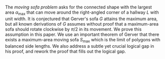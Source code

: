 The _moving sofa problem_ asks for the connected shape with the largest area $\alpha_{\text{max}}$ that can move around the right-angled corner of a hallway $L$ with unit width. It is conjectured that Gerver's sofa $G$ attains the maximum area, but all known derivations of $G$ assumes without proof that a maximum-area sofa should rotate clockwise by $\pi/2$ in its movement. We prove this assumption in this paper. We use an important theorem of Gerver that there exists a maximum-area moving sofa $S_{\max}$ which is the limit of polygons with balanced side lengths. We also address a subtle yet crucial logical gap in his proof, and rework the proof that fills out the logical gap.